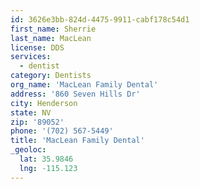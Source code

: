 ```yaml
---
id: 3626e3bb-824d-4475-9911-cabf178c54d1
first_name: Sherrie
last_name: MacLean
license: DDS
services:
  - dentist
category: Dentists
org_name: 'MacLean Family Dental'
address: '860 Seven Hills Dr'
city: Henderson
state: NV
zip: '89052'
phone: '(702) 567-5449'
title: 'MacLean Family Dental'
_geoloc:
  lat: 35.9846
  lng: -115.123
---
```

